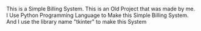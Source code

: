This is a Simple Billing System. This is an Old Project that was made by me. I Use Python Programming Language to Make this Simple Billing System. And I use the library name "tkinter" to make this System

